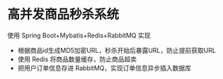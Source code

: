 # 高并发商品秒杀系统
使用 Spring Boot+Mybatis+Redis+RabbitMQ 实现
- 根据商品id生成MD5加密URL，秒杀开始后暴露URL，防止提前获取URL
- 使用 Redis 将商品数量缓存，防止商品超卖
- 把用户订单信息存进 RabbitMQ，实现订单信息异步插入数据库
